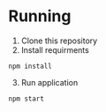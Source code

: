 # Running 
1. Clone this repository
2. Install requirments
```
npm install
```
3. Run application
```
npm start
```
